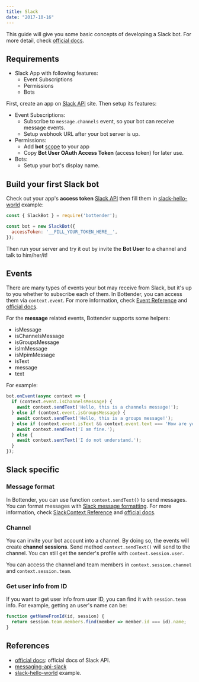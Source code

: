 ```yaml
---
title: Slack
date: "2017-10-16"
---
```


This guide will give you some basic concepts of developing a Slack bot. For more detail, check [official docs](https://api.slack.com/).

## Requirements

* Slack App with following features:
  * Event Subscriptions
  * Permissions
  * Bots

First, create an app on [Slack API](https://api.slack.com/apps?new_app=1) site. Then setup its features:

* Event Subscriptions:
  * Subscribe to `message.channels` event, so your bot can receive message events.
  * Setup webhook URL after your bot server is up.
* Permissions:
  * Add **bot** [scope](https://api.slack.com/bot-users#api_usage) to your app
  * Copy **Bot User OAuth Access Token** (access token) for later use.
* Bots:
  * Setup your bot's display name.

## Build your first Slack bot

Check out your app's **access token** [Slack API](https://api.slack.com/apps/) then fill them in [slack-hello-world](https://github.com/Yoctol/bottender/blob/master/examples/slack-hello-world/index.js) example:

```js
const { SlackBot } = require('bottender');

const bot = new SlackBot({
  accessToken: '__FILL_YOUR_TOKEN_HERE__',
});
```

Then run your server and try it out by invite the **Bot User** to a channel and talk to him/her/it!

## Events

There are many types of events your bot may receive from Slack, but it's up to you whether to subscribe each of them. In Bottender, you can access them via `context.event`. For more information, check [Event Reference](./APIReference-Event) and [official docs](https://api.slack.com/events).

For the **message** related events, Bottender supports some helpers:

* isMessage
* isChannelsMessage
* isGroupsMessage
* isImMessage
* isMpimMessage
* isText
* message
* text

For example:

```js
bot.onEvent(async context => {
  if (context.event.isChannelsMessage) {
    await context.sendText('Hello, this is a channels message!');
  } else if (context.event.isGroupsMessage) {
    await context.sendText('Hello, this is a groups message!');
  } else if (context.event.isText && context.event.text === 'How are you?') {
    await context.sendText('I am fine.');
  } else {
    await context.sentText('I do not understand.');
  }
});
```

## Slack specific

### Message format

In Bottender, you can use function `context.sendText()` to send messages. You can format messages with [Slack message formatting](https://api.slack.com/docs/message-formatting). For more information, check [SlackContext Reference](./APIReference-SlackContext) and [official docs](https://api.slack.com/methods/chat.postMessage).

### Channel

You can invite your bot account into a channel. By doing so, the events will create **channel sessions**. Send method `context.sendText()` will send to the channel. You can still get the sender's profile with `context.session.user`.

You can access the channel and team members in `context.session.channel` and `context.session.team`.

### Get user info from ID

If you want to get user info from user ID, you can find it with `session.team` info. For example, getting an user's name can be:

```js
function getNameFromId(id, session) {
  return session.team.members.find(member => member.id === id).name;
}
```

## References

* [official docs](https://api.slack.com/): official docs of Slack API.
* [messaging-api-slack](https://github.com/Yoctol/messaging-apis/tree/master/packages/messaging-api-slack)
* [slack-hello-world](https://github.com/Yoctol/bottender/blob/master/examples/slack-hello-world/index.js) example.
